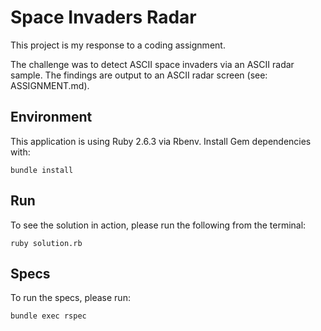 # Space Invaders Radar

This project is my response to a coding assignment.

The challenge was to detect ASCII space invaders via an ASCII radar sample. The
findings are output to an ASCII radar screen (see: ASSIGNMENT.md).

## Environment

This application is using Ruby 2.6.3 via Rbenv. Install Gem dependencies with:

```shell
bundle install
```

## Run

To see the solution in action, please run the following from the terminal:

```shell
ruby solution.rb
```

## Specs

To run the specs, please run:

```shell
bundle exec rspec
```